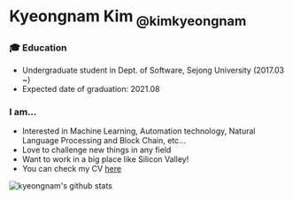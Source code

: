 <!--
### Hi there 👋

**kimkyeongnam/kimkyeongnam** is a ✨ _special_ ✨ repository because its `README.md` (this file) appears on your GitHub profile.

Here are some ideas to get you started:

- 🔭 I’m currently working on ...
- 🌱 I’m currently learning ...
- 👯 I’m looking to collaborate on ...
- 🤔 I’m looking for help with ...
- 💬 Ask me about ...
- 📫 How to reach me: ...
- 😄 Pronouns: ...
- ⚡ Fun fact: ...
-->


# Kyeongnam Kim<sub> @kimkyeongnam</sub>

### 🎓 Education
* Undergraduate student in Dept. of Software, Sejong University (2017.03 ~)<br>
* Expected date of graduation: 2021.08

### I am...
* Interested in Machine Learning, Automation technology, Natural Language Processing and Block Chain, etc...
* Love to challenge new things in any field
* Want to work in a big place like Silicon Valley!
* You can check my CV [here](https://www.notion.so/kkyy0126/Kyeongnam-Kim-f68fd56eda8c475592e1346b4f383ae3)

![kyeongnam's github stats](https://github-readme-stats.vercel.app/api?username=kimkyeongnam&show_icons=true&hide_border=true) 

